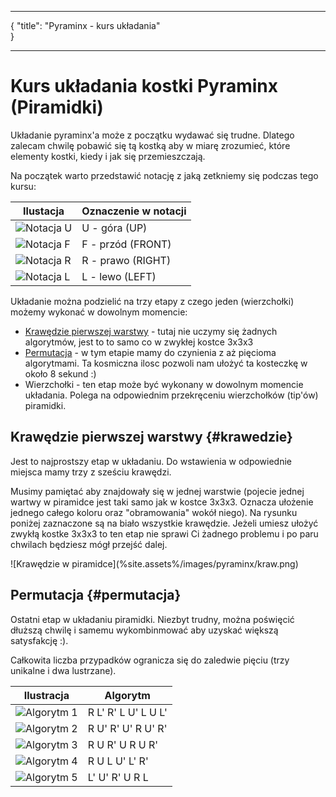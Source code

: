 ***
{
    "title": "Pyraminx - kurs układania"    
}
***
[up]:    %site.assets%/images/pyraminx/U.png "Pyraminx - notacja U"
[front]: %site.assets%/images/pyraminx/F.png "Pyraminx - notacja F"
[right]: %site.assets%/images/pyraminx/R.png "Pyraminx - notacja R"
[left]:  %site.assets%/images/pyraminx/L.png "Pyraminx - notacja L"

# Kurs układania kostki Pyraminx (Piramidki)

Układanie pyraminx'a może z początku wydawać się trudne. Dlatego zalecam chwilę pobawić się tą kostką aby w miarę zrozumieć, które elementy kostki, kiedy i jak się przemieszczają.

Na początek warto przedstawić notację z jaką zetkniemy się podczas tego kursu:


| Ilustacja           | Oznaczenie w notacji |
| ------------------- | -------------------- |
| ![Notacja U][up]    | U - góra (UP)        |
| ![Notacja F][front] | F - przód (FRONT)    |
| ![Notacja R][right] | R - prawo (RIGHT)    |
| ![Notacja L][left]  | L - lewo (LEFT)      |

Układanie można podzielić na trzy etapy z czego jeden (wierzchołki) możemy wykonać w dowolnym momencie:

 - [Krawędzie pierwszej warstwy](#krawedzie) - tutaj nie uczymy się żadnych algorytmów, jest to to samo co w zwykłej kostce 3x3x3
 - [Permutacja](#permutacja) - w tym etapie mamy do czynienia z aż pięcioma algorytmami. Ta kosmiczna ilosc pozwoli nam ułożyć ta kosteczkę w około 8 sekund :)
 - Wierzchołki - ten etap może być wykonany w dowolnym momencie układania. Polega na odpowiednim przekręceniu wierzchołków (tip'ów) piramidki.


## Krawędzie pierwszej warstwy {#krawedzie}

Jest to najprostszy etap w układaniu. Do wstawienia w odpowiednie miejsca mamy trzy z sześciu krawędzi.

Musimy pamiętać aby znajdowały się w jednej warstwie (pojecie jednej wartwy w piramidce jest taki samo jak w kostce 3x3x3. Oznacza ułożenie jednego całego koloru oraz "obramowania" wokół niego). Na rysunku poniżej zaznaczone są na biało wszystkie krawędzie. Jeżeli umiesz ułożyć zwykłą kostke 3x3x3 to ten etap nie sprawi Ci żadnego problemu i po paru chwilach będziesz mógł przejść dalej.

<p markdown=1 class="centered">
![Krawędzie w piramidce](%site.assets%/images/pyraminx/kraw.png)
</p>

## Permutacja {#permutacja}

Ostatni etap w układaniu piramidki. Niezbyt trudny, można poświęcić dłuższą chwilę i samemu wykombinmować aby uzyskać większą satysfakcję :).

Całkowita liczba przypadków ogranicza się do zaledwie pięciu (trzy unikalne i dwa lustrzane).

| Ilustracja                                            | Algorytm            |
| ----------------------------------------------------- | ------------------- |
| ![Algorytm 1](%site.assets%/images/pyraminx/pll1.png) | R L' R' L U' L U L' |
| ![Algorytm 2](%site.assets%/images/pyraminx/pll2.png) | R U' R' U' R U' R'  |
| ![Algorytm 3](%site.assets%/images/pyraminx/pll3.png) | R U R' U R U R'     |
| ![Algorytm 4](%site.assets%/images/pyraminx/pll4.png) | R U L U' L' R'      |
| ![Algorytm 5](%site.assets%/images/pyraminx/pll5.png) | L' U' R' U R L      |
